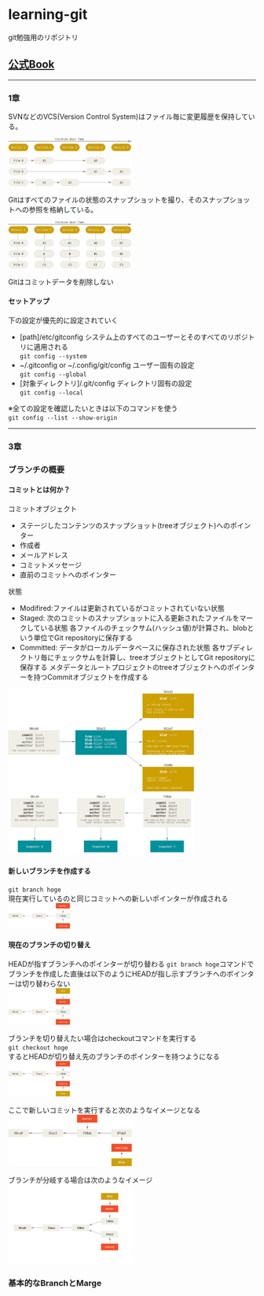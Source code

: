 # learning-git
git勉強用のリポジトリ

## [公式Book](https://git-scm.com/book/en/v2)
***
### 1章
SVNなどのVCS(Version Control System)はファイル毎に変更履歴を保持している。

<img src="readme_image/image.png" width="50%">

Gitはすべてのファイルの状態のスナップショットを撮り、そのスナップショットへの参照を格納している。

<img src="readme_image/image-1.png" width="50%">

Gitはコミットデータを削除しない

#### セットアップ
下の設定が優先的に設定されていく
- [path]/etc/gitconfig
  システム上のすべてのユーザーとそのすべてのリポジトリに適用される  
  `git config --system`
- ~/.gitconfig or ~/.config/git/config
  ユーザー固有の設定  
  `git config --global`
- [対象ディレクトリ]/.git/config
  ディレクトリ固有の設定  
  `git config --local`

※全ての設定を確認したいときは以下のコマンドを使う  
`git config --list --show-origin`
***
### 3章
### ブランチの概要
#### コミットとは何か？
コミットオブジェクト
- ステージしたコンテンツのスナップショット(treeオブジェクト)へのポインター
- 作成者
- メールアドレス
- コミットメッセージ
- 直前のコミットへのポインター

状態
- Modifired:ファイルは更新されているがコミットされていない状態
- Staged:
  次のコミットのスナップショットに入る更新されたファイルをマークしている状態
  各ファイルのチェックサム(ハッシュ値)が計算され、blobという単位でGit repositoryに保存する
- Committed:
  データがローカルデータベースに保存された状態
  各サブディレクトリ毎にチェックサムを計算し、treeオブジェクトとしてGit repositoryに保存する
  メタデータとルートプロジェクトのtreeオブジェクトへのポインターを持つCommitオブジェクトを作成する

<img src="readme_image/image-2.png" width="75%">
<img src="readme_image/image-3.png" width="75%">

#### 新しいブランチを作成する
`git branch hoge`  
現在実行しているのと同じコミットへの新しいポインターが作成される  
<img src="readme_image/image-4.png" width="25%">

#### 現在のブランチの切り替え
HEADが指すブランチへのポインターが切り替わる
`git branch hoge`コマンドでブランチを作成した直後は以下のようにHEADが指し示すブランチへのポインターは切り替わらない  
<img src="readme_image/image-5.png" width="25%">

ブランチを切り替えたい場合はcheckoutコマンドを実行する  
`git checkout hoge`  
するとHEADが切り替え先のブランチのポインターを持つようになる  
<img src="readme_image/image-6.png" width="25%">

ここで新しいコミットを実行すると次のようなイメージとなる  
<img src="readme_image/image-7.png" width="50%">

ブランチが分岐する場合は次のようなイメージ    
<img src="readme_image/image-8.png" width="50%">

### 基本的なBranchとMarge
